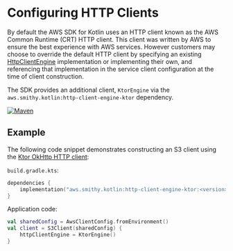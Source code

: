 # Configuring HTTP Clients

By default the AWS SDK for Kotlin uses an HTTP client known as the AWS Common Runtime (CRT) HTTP client. This 
client was written by AWS to ensure the best experience with AWS services. However customers may choose to override 
the default HTTP client by specifying an existing [HttpClientEngine](https://github.com/awslabs/smithy-kotlin/blob/main/runtime/protocol/http/common/src/aws/smithy/kotlin/runtime/http/engine/HttpClientEngine.kt) 
implementation or implementing their own, and referencing that implementation in the service client configuration at 
the time of client construction.

The SDK provides an additional client, `KtorEngine` via the `aws.smithy.kotlin:http-client-engine-ktor` dependency.

[![Maven][maven-badge]][maven-url]

[maven-badge]: https://img.shields.io/maven-central/v/aws.smithy.kotlin/http-client-engine-ktor.svg?label=Maven
[maven-url]: https://search.maven.org/search?q=g:aws.smithy.kotlin+a:http-client-engine-ktor

## Example

The following code snippet demonstrates constructing an S3 client using the [Ktor OkHttp HTTP client](https://ktor.io/docs/http-client-engines.html#okhttp):

`build.gradle.kts`:
```kotlin
dependencies {
    implementation("aws.smithy.kotlin:http-client-engine-ktor:<version>")
}
```

Application code:
```kotlin
val sharedConfig = AwsClientConfig.fromEnvironment()
val client = S3Client(sharedConfig) {
    httpClientEngine = KtorEngine()
}
```